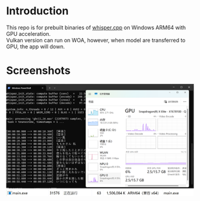 # Introduction
This repo is for prebuilt binaries of [whisper.cpp](https://github.com/ggerganov/whisper.cpp/commit/08981d1bacbe494ff1c943af6c577c669a2d9f4d) on Windows ARM64 with GPU acceleration.  
Vulkan version can run on WOA, however, when model are transferred to GPU, the app will down.  
# Screenshots
![GPU enabled](gpu.png)
![ARM64 native](arm64ec.png)
